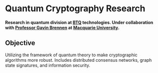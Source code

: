 # Quantum Cryptography Research
#### Research in quantum division at [BTQ](https://www.btq.com/) technologies. Under collaboration with [Professor Gavin Brennen](https://researchers.mq.edu.au/en/persons/gavin-brennen) at [Macquarie University](https://researchers.mq.edu.au/en/).

## Objective

Utilizing the framework of quantum theory to make cryptographic algorithms more robust. Includes distributed consensus networks, graph state signatures, and information security.

